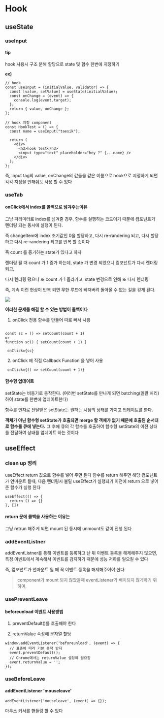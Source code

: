 # Hook

## useState

### useInput

#### tip

hook 사용시 구조 분해 할당으로 state 및 함수 한번에 지정하기

**ex)**

```
// hook
const useInput = (initialValue, validator) => {
  const [value, setValue] = useState(initialValue);
  const onChange = (event) => {
    console.log(event.target);
  };
  return { value, onChange };
};

// hook 지정 component
const HookTest = () => {
  const name = useInput("taesik");

  return (
    <div>
      <h3>hook test</h3>
      <input type="text" placeholder="hey ?" {...name} />
    </div>
  );
};
```

즉,
input tag의 value, onChange의 값들을 같은 이름으로 hook으로 지정하게 되면 각각 지정을 안해줘도 사용 할 수 있다

### useTab

#### onClick에서 index를 콜백으로 넘겨주는이유

그냥 파리미터로 index를 넘겨줄 경우, 함수를 실행하는 코드이기 때문에 컴포넌트가 렌더링 되는 동시에 실행이 된다.

즉 changeItem에 index 초기값인 0을 할당하고, 다시 re-randering 되고, 다시 할당하고 다시 re-randering 되고를 반복 할 것이다

즉 count 를 증기하는 state가 있다고 하자

렌더링 될 때 count 가 1 증가 하는데, state 가 변경 되었으니 컴포넌트가 다시 렌더링 되고,

다시 렌더링 됐으니 또 count 가 1 올라가고, state 변경으로 인해 또 다시 렌더링

즉, 계속 이런 현상이 반복 되면 무한 루프에 빠져버려 돌아올 수 없는 길을 걷게 된다.

<img src="https://velog.velcdn.com/images/southbig89/post/2c2264c2-deec-420c-95c0-fc9dab39d38f/image.png">

**이러한 문제를 해결 할 수 있는 방법이 콜백이다**

1. onClick 전용 함수를 만들어 따로 빼서 사용

```

const sc = () => setCount(count + 1)
or
function sc() { setCount(count + 1) }

 onClick={sc}
```

2. onClick 에 직접 Callback Function 을 넣어 사용

```
 onClick={() => setCount(count + 1)}
```

#### 함수형 업데이트

setState는 비동기로 동작한다.
(여러번 setState를 만나게 되면 batching(일괄 처리)하여 state를 한번에 업데이트한다)

함수를 인자로 전달받은 setState는 원하는 시점의 상태를 가지고 업데이트를 한다.

**객체가 아닌 함수형 setState가 호출되면 merge 할 객체가 없기 때문에 호출된 순서대로 함수를 큐에 넣는다.**
그 후에 큐의 각 함수를 호출하여 함수형 setState의 이전 상태를 전달하여 상태를 업데이트 하는 것이다

## useEffect

### clean up 정리

useEffect return 값으로 함수를 넣어 주면 된다
함수를 return 해주면 해당 컴포넌트가 언마운트 될때,
다음 랜더링시 불릴 useEffect가 실행되기 이전에 return 으로 넣어준 함수가 실행 된다

```
useEffect(() => {
  return () => {}
}, [])
```

#### return 문에 콜백을 사용하는 이유는

그냥 retrun 해주게 되면 mount 된 동시에 unmount도 같이 진행 된다

### addEventListner

addEventListner를 통해 이벤트를 등록하고 난 뒤 이벤트 등록을 해제해주지 않으면, 특정 이벤트에서 계속해서 이벤트를 감지하기 때문에 성능 저하를 일으킬 수 있다

즉, 컴포넌트가 언마운트 될 때 꼭 이벤트 등록을 해제해주어야 한다

> component가 mount 되지 않았을때 eventListener가 배치되지 않게하기 위하여,

### usePreventLeave

#### beforeunload 이벤트 사용방법

1. preventDefault()를 호출해야 한다

2. returnValue 속성에 문자열 할당

```
window.addEventListener('beforeunload', (event) => {
  // 표준에 따라 기본 동작 방지
  event.preventDefault();
  // Chrome에서는 returnValue 설정이 필요함
  event.returnValue = '';
});
```

### useBeforeLeave

#### addEventListener 'mouseleave'

```
addEventListener('mouseleave', (event) => {});
```

마우스 커서를 핸들링 할 수 있다
